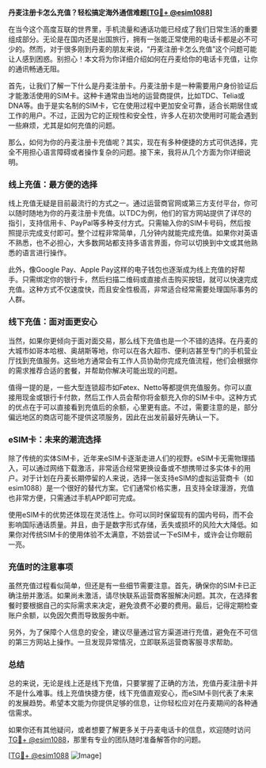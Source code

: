 **丹麦注册卡怎么充值？轻松搞定海外通信难题[[TG💪+ @esim1088](https://t.me/s/esim1088)]**

在当今这个高度互联的世界里，手机流量和通话功能已经成了我们日常生活的重要组成部分。无论是在国内还是出国旅行，拥有一张能正常使用的电话卡都是必不可少的。然而，对于很多刚到丹麦的朋友来说，“丹麦注册卡怎么充值”这个问题可能让人感到困惑。别担心！本文将为你详细介绍如何在丹麦给你的电话卡充值，让你的通讯畅通无阻。

首先，让我们了解一下什么是丹麦注册卡。丹麦注册卡是一种需要用户身份验证后才能激活使用的SIM卡。这种卡通常由当地的运营商提供，比如TDC、Telia或DNA等。由于是实名制的SIM卡，它在使用过程中更加安全可靠，适合长期居住或工作的用户。不过，正因为它的正规性和安全性，许多人在初次使用时可能会遇到一些麻烦，尤其是如何充值的问题。

那么，如何为你的丹麦注册卡充值呢？其实，现在有多种便捷的方式可供选择，完全不用担心语言障碍或者操作复杂的问题。接下来，我将从几个方面为你详细说明。

### **线上充值：最方便的选择**

线上充值无疑是目前最流行的方式之一。通过运营商官网或第三方支付平台，你可以随时随地为你的丹麦注册卡充值。以TDC为例，他们的官方网站提供了详尽的指引，支持信用卡、PayPal等多种支付方式。只需输入你的SIM卡号码，然后按照提示完成支付即可。整个过程非常简单，几分钟内就能完成充值。如果你对英语不熟悉，也不必担心，大多数网站都支持多语言界面，你可以切换到中文或其他熟悉的语言进行操作。

此外，像Google Pay、Apple Pay这样的电子钱包也逐渐成为线上充值的好帮手。只需绑定你的银行卡，然后扫描二维码或直接点击购买按钮，就可以快速完成充值。这种方式不仅速度快，而且安全性极高，非常适合经常需要处理国际事务的人群。

### **线下充值：面对面更安心**

当然，如果你更倾向于面对面交易，那么线下充值也是一个不错的选择。在丹麦的大城市如哥本哈根、奥胡斯等地，你可以在各大超市、便利店甚至专门的手机营业厅找到充值服务。这些地方通常会有工作人员协助你完成充值流程，他们会根据你的需求推荐合适的套餐，并帮助你解决可能出现的问题。

值得一提的是，一些大型连锁超市如Føtex、Netto等都提供充值服务。你可以直接用现金或银行卡付款，然后工作人员会帮你将金额充入你的SIM卡中。这种方式的优点在于可以直接看到充值后的余额，心里更有底。不过，需要注意的是，部分偏远地区的商店可能不提供这项服务，因此在出发前最好先确认一下。

### **eSIM卡：未来的潮流选择**

除了传统的实体SIM卡，近年来eSIM卡逐渐走进人们的视野。eSIM卡无需物理插入，可以通过网络下载激活，非常适合经常更换设备或不想携带过多实体卡的用户。对于计划在丹麦长期停留的人来说，选择一张支持eSIM的虚拟运营商卡（如esim1088）是一个很好的替代方案。它们通常价格实惠，且支持全球漫游，充值也非常方便，只需通过手机APP即可完成。

使用eSIM卡的优势还体现在灵活性上。你可以同时保留现有的国内号码，而不会影响国际通话质量。并且，由于是数字形式存储，丢失或损坏的风险大大降低。如果你对传统SIM卡的使用体验不太满意，不妨尝试一下eSIM卡，或许会让你眼前一亮。

### **充值时的注意事项**

虽然充值过程看似简单，但还是有一些细节需要注意。首先，确保你的SIM卡已正确注册并激活。如果尚未激活，请尽快联系运营商客服解决问题。其次，在选择套餐时要根据自己的实际需求来决定，避免浪费不必要的费用。最后，记得定期检查账户余额，以免因欠费而导致服务中断。

另外，为了保障个人信息的安全，建议尽量通过官方渠道进行充值，避免在不可信的第三方网站上操作。一旦发现异常情况，立即联系运营商客服寻求帮助。

### **总结**

总的来说，无论是线上还是线下充值，只要掌握了正确的方法，充值丹麦注册卡并不是什么难事。线上充值快捷方便，线下充值直观安心，而eSIM卡则代表了未来的发展趋势。希望本文能为你提供足够的信息，让你轻松应对在丹麦期间的各种通信需求。

如果你还有其他疑问，或者想要了解更多关于丹麦电话卡的信息，欢迎随时访问[TG💪+ @esim1088](https://t.me/s/esim1088)，那里有专业的团队随时准备解答你的问题。

[[TG💪+ @esim1088](https://t.me/s/esim1088) ![Image](https://i.postimg.cc/4NQfJmqS/Snipaste-2025-05-13-00-14-12.png)]